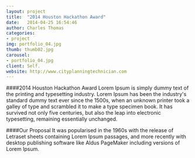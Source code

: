 ```yaml
---
layout: project
title:  "2014 Houston Hackathon Award"
date:   2014-04-25 16:54:46
author: Charles Thomas
categories:
- project
img: portfolio_04.jpg
thumb: thumb02.jpg
carousel:
- portfolio_04.jpg
client: Self.
website: http://www.cityplanningtechnician.com
---
```

####2014 Houston Hackathon Award
Lorem Ipsum is simply dummy text of the printing and typesetting industry. Lorem Ipsum has been the industry's standard dummy text ever since the 1500s, when an unknown printer took a galley of type and scrambled it to make a type specimen book. It has survived not only five centuries, but also the leap into electronic typesetting, remaining essentially unchanged.

####Our Proposal
It was popularised in the 1960s with the release of Letraset sheets containing Lorem Ipsum passages, and more recently with desktop publishing software like Aldus PageMaker including versions of Lorem Ipsum.

